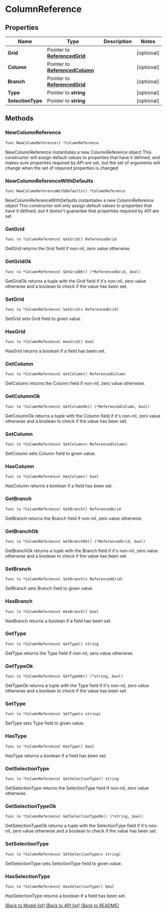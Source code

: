 # ColumnReference

## Properties

Name | Type | Description | Notes
------------ | ------------- | ------------- | -------------
**Grid** | Pointer to [**ReferencedGrid**](ReferencedGrid.md) |  | [optional] 
**Column** | Pointer to [**ReferencedColumn**](ReferencedColumn.md) |  | [optional] 
**Branch** | Pointer to [**ReferencedGrid**](ReferencedGrid.md) |  | [optional] 
**Type** | Pointer to **string** |  | [optional] 
**SelectionType** | Pointer to **string** |  | [optional] 

## Methods

### NewColumnReference

`func NewColumnReference() *ColumnReference`

NewColumnReference instantiates a new ColumnReference object
This constructor will assign default values to properties that have it defined,
and makes sure properties required by API are set, but the set of arguments
will change when the set of required properties is changed

### NewColumnReferenceWithDefaults

`func NewColumnReferenceWithDefaults() *ColumnReference`

NewColumnReferenceWithDefaults instantiates a new ColumnReference object
This constructor will only assign default values to properties that have it defined,
but it doesn't guarantee that properties required by API are set

### GetGrid

`func (o *ColumnReference) GetGrid() ReferencedGrid`

GetGrid returns the Grid field if non-nil, zero value otherwise.

### GetGridOk

`func (o *ColumnReference) GetGridOk() (*ReferencedGrid, bool)`

GetGridOk returns a tuple with the Grid field if it's non-nil, zero value otherwise
and a boolean to check if the value has been set.

### SetGrid

`func (o *ColumnReference) SetGrid(v ReferencedGrid)`

SetGrid sets Grid field to given value.

### HasGrid

`func (o *ColumnReference) HasGrid() bool`

HasGrid returns a boolean if a field has been set.

### GetColumn

`func (o *ColumnReference) GetColumn() ReferencedColumn`

GetColumn returns the Column field if non-nil, zero value otherwise.

### GetColumnOk

`func (o *ColumnReference) GetColumnOk() (*ReferencedColumn, bool)`

GetColumnOk returns a tuple with the Column field if it's non-nil, zero value otherwise
and a boolean to check if the value has been set.

### SetColumn

`func (o *ColumnReference) SetColumn(v ReferencedColumn)`

SetColumn sets Column field to given value.

### HasColumn

`func (o *ColumnReference) HasColumn() bool`

HasColumn returns a boolean if a field has been set.

### GetBranch

`func (o *ColumnReference) GetBranch() ReferencedGrid`

GetBranch returns the Branch field if non-nil, zero value otherwise.

### GetBranchOk

`func (o *ColumnReference) GetBranchOk() (*ReferencedGrid, bool)`

GetBranchOk returns a tuple with the Branch field if it's non-nil, zero value otherwise
and a boolean to check if the value has been set.

### SetBranch

`func (o *ColumnReference) SetBranch(v ReferencedGrid)`

SetBranch sets Branch field to given value.

### HasBranch

`func (o *ColumnReference) HasBranch() bool`

HasBranch returns a boolean if a field has been set.

### GetType

`func (o *ColumnReference) GetType() string`

GetType returns the Type field if non-nil, zero value otherwise.

### GetTypeOk

`func (o *ColumnReference) GetTypeOk() (*string, bool)`

GetTypeOk returns a tuple with the Type field if it's non-nil, zero value otherwise
and a boolean to check if the value has been set.

### SetType

`func (o *ColumnReference) SetType(v string)`

SetType sets Type field to given value.

### HasType

`func (o *ColumnReference) HasType() bool`

HasType returns a boolean if a field has been set.

### GetSelectionType

`func (o *ColumnReference) GetSelectionType() string`

GetSelectionType returns the SelectionType field if non-nil, zero value otherwise.

### GetSelectionTypeOk

`func (o *ColumnReference) GetSelectionTypeOk() (*string, bool)`

GetSelectionTypeOk returns a tuple with the SelectionType field if it's non-nil, zero value otherwise
and a boolean to check if the value has been set.

### SetSelectionType

`func (o *ColumnReference) SetSelectionType(v string)`

SetSelectionType sets SelectionType field to given value.

### HasSelectionType

`func (o *ColumnReference) HasSelectionType() bool`

HasSelectionType returns a boolean if a field has been set.


[[Back to Model list]](../README.md#documentation-for-models) [[Back to API list]](../README.md#documentation-for-api-endpoints) [[Back to README]](../README.md)


